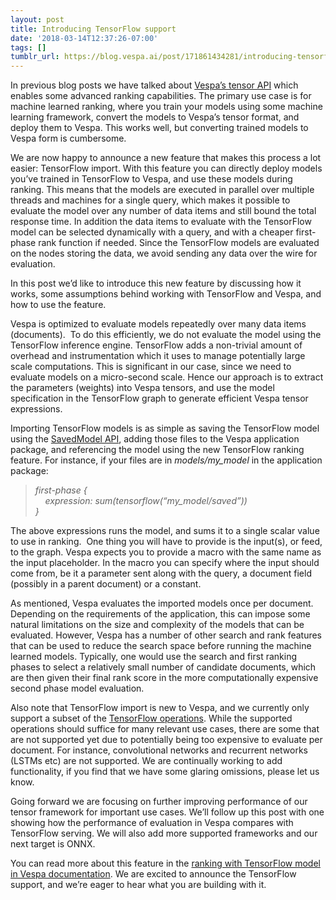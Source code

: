 ```yaml
---
layout: post
title: Introducing TensorFlow support
date: '2018-03-14T12:37:26-07:00'
tags: []
tumblr_url: https://blog.vespa.ai/post/171861434281/introducing-tensorflow-support
---
```

In previous blog posts we have talked about [Vespa’s tensor API](https://docs.vespa.ai/en/tensor-user-guide.html) which enables some advanced ranking capabilities. The primary use case is for machine learned ranking, where you train your models using some machine learning framework, convert the models to Vespa’s tensor format, and deploy them to Vespa. This works well, but converting trained models to Vespa form is cumbersome.

We are now happy to announce a new feature that makes this process a lot easier: TensorFlow import. With this feature you can directly deploy models you’ve trained in TensorFlow to Vespa, and use these models during ranking. This means that the models are executed in parallel over multiple threads and machines for a single query, which makes it possible to evaluate the model over any number of data items and still bound the total response time. In addition the data items to evaluate with the TensorFlow model can be selected dynamically with a query, and with a cheaper first-phase rank function if needed. Since the TensorFlow models are evaluated on the nodes storing the data, we avoid sending any data over the wire for evaluation.

In this post we’d like to introduce this new feature by discussing how it works, some assumptions behind working with TensorFlow and Vespa, and how to use the feature.

Vespa is optimized to evaluate models repeatedly over many data items (documents). &nbsp;To do this efficiently, we do not evaluate the model using the TensorFlow inference engine. TensorFlow adds a non-trivial amount of overhead and instrumentation which it uses to manage potentially large scale computations. This is significant in our case, since we need to evaluate models on a micro-second scale. Hence our approach is to extract the parameters (weights) into Vespa tensors, and use the model specification in the TensorFlow graph to generate efficient Vespa tensor expressions.

Importing TensorFlow models is as simple as saving the TensorFlow model using the
[SavedModel API](https://www.tensorflow.org/guide/saved_model),
adding those files to the Vespa application package, and referencing the model using the new TensorFlow ranking feature.
For instance, if your files are in _models/my\_model_ in the application package:

> _first-phase {  
> &nbsp; &nbsp; expression: sum(tensorflow(“my\_model/saved”))  
> }_

The above expressions runs the model, and sums it to a single scalar value to use in ranking. &nbsp;One thing you will have to provide is the input(s), or feed, to the graph. Vespa expects you to provide a macro with the same name as the input placeholder. In the macro you can specify where the input should come from, be it a parameter sent along with the query, a document field (possibly in a parent document) or a constant.

As mentioned, Vespa evaluates the imported models once per document. Depending on the requirements of the application, this can impose some natural limitations on the size and complexity of the models that can be evaluated. However, Vespa has a number of other search and rank features that can be used to reduce the search space before running the machine learned models. Typically, one would use the search and first ranking phases to select a relatively small number of candidate documents, which are then given their final rank score in the more computationally expensive second phase model evaluation.

Also note that TensorFlow import is new to Vespa, and we currently only support a subset of the [TensorFlow operations](https://www.tensorflow.org/api_docs/cc/). While the supported operations should suffice for many relevant use cases, there are some that are not supported yet due to potentially being too expensive to evaluate per document. For instance, convolutional networks and recurrent networks (LSTMs etc) are not supported. We are continually working to add functionality, if you find that we have some glaring omissions, please let us know.

Going forward we are focusing on further improving performance of our tensor framework for important use cases. We’ll follow up this post with one showing how the performance of evaluation in Vespa compares with TensorFlow serving. We will also add more supported frameworks and our next target is ONNX.

You can read more about this feature in the [ranking with TensorFlow model in Vespa documentation](https://docs.vespa.ai/en/tensorflow.html). We are excited to announce the TensorFlow support, and we’re eager to hear what you are building with it.

